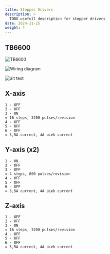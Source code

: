 ```yaml
---
title: Stepper Drivers
description: >
  TODO usefull description for stepper drivers
date: 2024-11-25
weight: 4
---
```


## TB6600

![TB6600](https://m.media-amazon.com/images/I/71VpJi6PIJL._SL1500_.jpg)

![Wiring diagram](https://i.ebayimg.com/images/g/TJYAAOSwU2NnE9ii/s-l1600.webp)

![alt text](https://i.ebayimg.com/images/g/l-UAAOSwwGhnE9ii/s-l1600.webp)

## X-axis

```
1 - OFF
2 - OFF
3 - ON
= 16 steps, 3200 pulses/revision
4 - OFF
5 - OFF
6 - OFF
= 3,5A current, 4A piek current
```

## Y-axis (x2)

```
1 - ON
2 - OFF
3 - OFF
= 4 steps, 800 pulses/revision
4 - OFF
5 - OFF
6 - OFF
= 3,5A current, 4A piek current
```

## Z-axis

```
1 - OFF
2 - OFF
3 - ON
= 16 steps, 3200 pulses/revision
4 - OFF
5 - OFF
6 - OFF
= 3,5A current, 4A piek current
```

